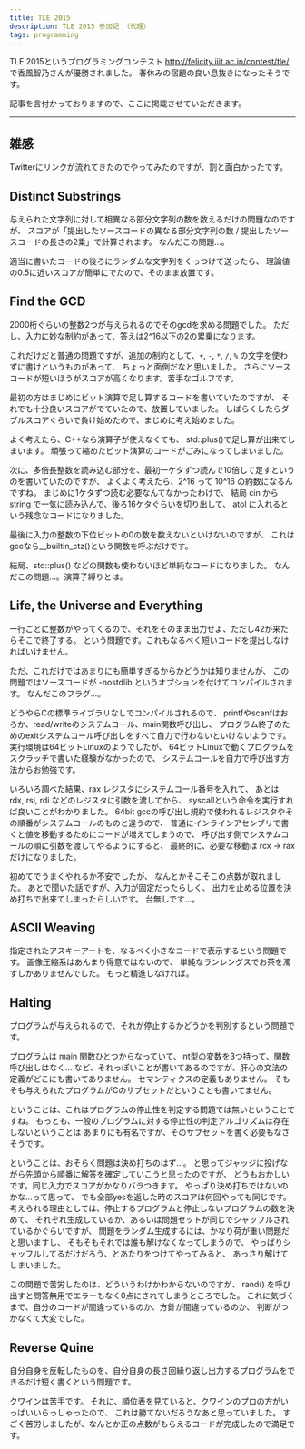 ```yaml
---
title: TLE 2015
description: TLE 2015 参加記 （代理）
tags: programming
---
```


TLE 2015というプログラミングコンテスト <http://felicity.iiit.ac.in/contest/tle/> で香風智乃さんが優勝されました。
春休みの宿題の良い息抜きになったそうです。

記事を言付かっておりますので、ここに掲載させていただきます。

---

## 雑感

Twitterにリンクが流れてきたのでやってみたのですが、割と面白かったです。

## Distinct Substrings

与えられた文字列に対して相異なる部分文字列の数を数えるだけの問題なのですが、
スコアが「提出したソースコードの異なる部分文字列の数 / 提出したソースコードの長さの2乗」で計算されます。
なんだこの問題…。

適当に書いたコードの後ろにランダムな文字列をくっつけて送ったら、
理論値の0.5に近いスコアが簡単にでたので、そのまま放置です。

<script src="https://gist.github.com/tanakh/0ab56c02028f69e70249.js?file=1.c"></script>

## Find the GCD

2000桁ぐらいの整数2つが与えられるのでそのgcdを求める問題でした。
ただし、入力に妙な制約があって、答えは2^16以下の2の累乗になります。

これだけだと普通の問題ですが、追加の制約として、`+`, `-`, `*`, `/`, `%` の文字を使わずに書けというものがあって、
ちょっと面倒だなと思いました。
さらにソースコードが短いほうがスコアが高くなります。苦手なゴルフです。

最初の方はまじめにビット演算で足し算するコードを書いていたのですが、
それでも十分良いスコアがでていたので、放置していました。
しばらくしたらダブルスコアぐらいで負け始めたので、まじめに考え始めました。

よく考えたら、C++なら演算子が使えなくても、
std::plus<int>()で足し算が出来てしまいます。
頑張って縮めたビット演算のコードがごみになってしまいました。

次に、多倍長整数を読み込む部分を、最初一ケタずつ読んで10倍して足すというのを書いていたのですが、
よくよく考えたら、2^16 って 10^16 の約数になるんですね。
まじめに1ケタずつ読む必要なんてなかったわけで、
結局 cin から string で一気に読み込んで、後ろ16ケタぐらいを切り出して、
atol に入れるという残念なコードになりました。

最後に入力の整数の下位ビットの0の数を数えないといけないのですが、
これはgccなら__builtin_ctz()という関数を呼ぶだけです。

結局、std::plus() などの関数も使わないほど単純なコードになりました。
なんだこの問題…。演算子縛りとは。

<script src="https://gist.github.com/tanakh/0ab56c02028f69e70249.js?file=2.cpp"></script>

## Life, the Universe and Everything

一行ごとに整数がやってくるので、それをそのまま出力せよ、ただし42が来たらそこで終了する。
という問題です。これもなるべく短いコードを提出しなければいけません。

ただ、これだけではあまりにも簡単すぎるからかどうかは知りませんが、
この問題ではソースコードが -nostdlib というオプションを付けてコンパイルされます。
なんだこのフラグ…。

どうやらCの標準ライブラリなしでコンパイルされるので、
printfやscanfはおろか、read/writeのシステムコール、main関数呼び出し、
プログラム終了のためのexitシステムコール呼び出しをすべて自力で行わないといけないようです。
実行環境は64ビットLinuxのようでしたが、
64ビットLinuxで動くプログラムをスクラッチで書いた経験がなかったので、
システムコールを自力で呼び出す方法からお勉強です。

いろいろ調べた結果、rax レジスタにシステムコール番号を入れて、
あとは rdx, rsi, rdi などのレジスタに引数を渡してから、
syscallという命令を実行すれば良いことがわかりました。
64bit gccの呼び出し規約で使われるレジスタやその順番がシステムコールのものと違うので、
普通にインラインアセンブリで書くと値を移動するためにコードが増えてしまうので、
呼び出す側でシステムコールの順に引数を渡してやるようにすると、
最終的に、必要な移動は rcx -> rax だけになりました。

初めてでうまくやれるか不安でしたが、
なんとかそこそこの点数が取れました。
あとで聞いた話ですが、入力が固定だったらしく、
出力を止める位置を決め打ちで出来てしまったらしいです。
台無しです…。

<script src="https://gist.github.com/tanakh/0ab56c02028f69e70249.js?file=3.c"></script>

## ASCII Weaving

指定されたアスキーアートを、なるべく小さなコードで表示するという問題です。
画像圧縮系はあんまり得意ではないので、
単純なランレングスでお茶を濁すしかありませんでした。
もっと精進しなければ。

<script src="https://gist.github.com/tanakh/0ab56c02028f69e70249.js?file=4.c"></script>

## Halting

プログラムが与えられるので、それが停止するかどうかを判別するという問題です。

プログラムは main 関数ひとつからなっていて、int型の変数を3つ持って、関数呼び出しはなく…
など、それっぽいことが書いてあるのですが、肝心の文法の定義がどこにも書いてありません。
セマンティクスの定義もありません。
そもそも与えられたプログラムがCのサブセットだということも書いてません。

ということは、これはプログラムの停止性を判定する問題では無いということですね。
もっとも、一般のプログラムに対する停止性の判定アルゴリズムは存在しないということは
あまりにも有名ですが、そのサブセットを書く必要もなさそうです。

ということは、おそらく問題は決め打ちのはず…。
と思ってジャッジに投げながら先頭から順番に解答を確定していこうと思ったのですが、
どうもおかしいです。同じ入力でスコアがかなりバラつきます。
やっぱり決め打ちではないのかな…って思って、
でも全部yesを返した時のスコアは何回やっても同じです。
考えられる理由としては、停止するプログラムと停止しないプログラムの数を決めて、
それぞれ生成しているか、あるいは問題セットが同じでシャッフルされているかぐらいですが、
問題をランダム生成するには、かなり荷が重い問題だと思いますし、
そもそもそれでは誰も解けなくなってしまうので、
やっぱりシャッフルしてるだけだろう、とあたりをつけてやってみると、
あっさり解けてしまいました。

この問題で苦労したのは、どういうわけかわからないのですが、
rand() を呼び出すと問答無用でエラーもなく0点にされてしまうところでした。
これに気づくまで、自分のコードが間違っているのか、方針が間違っているのか、
判断がつかなくて大変でした。

<script src="https://gist.github.com/tanakh/0ab56c02028f69e70249.js?file=5.cpp"></script>

## Reverse Quine

自分自身を反転したものを、自分自身の長さ回繰り返し出力するプログラムをできるだけ短く書くという問題です。

クワインは苦手です。
それに、順位表を見ていると、クワインのプロの方がいっぱいいらっしゃったので、
これは勝てないだろうなあと思っていました。
すごく苦労しましたが、なんとか正の点数がもらえるコードが完成したので満足です。

<script src="https://gist.github.com/tanakh/0ab56c02028f69e70249.js?file=6.c"></script>
